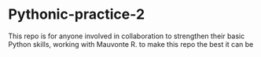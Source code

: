 # Pythonic-practice-2
This repo is for anyone involved in collaboration to strengthen their basic Python skills, working with Mauvonte R. to make this repo the best it can be 
